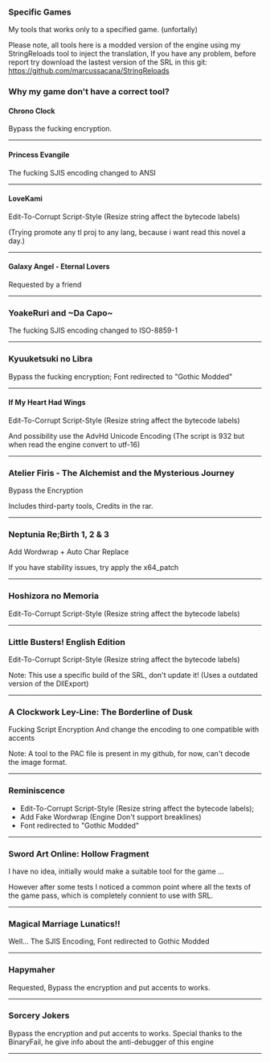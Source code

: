 ### Specific Games
My tools that works only to a specified game. (unfortally)

Please note, all tools here is a modded version of the engine using my StringReloads tool to inject the translation, If you have any problem, before report try download the lastest version of the SRL in this git: https://github.com/marcussacana/StringReloads

### Why my game don't have a correct tool?

#### Chrono Clock
Bypass the fucking encryption.

----------------
#### Princess Evangile
The fucking SJIS encoding changed to ANSI

----------------
#### LoveKami 
Edit-To-Corrupt Script-Style (Resize string affect the bytecode labels)

(Trying promote any tl proj to any lang, because i want read this novel a day.)

----------------
#### Galaxy Angel - Eternal Lovers
Requested by a friend

----------------
### YoakeRuri and \~Da Capo\~
The fucking SJIS encoding changed to ISO-8859-1

----------------
### Kyuuketsuki no Libra
Bypass the fucking encryption; Font redirected to "Gothic Modded"

----------------
#### If My Heart Had Wings 
Edit-To-Corrupt Script-Style (Resize string affect the bytecode labels)

And possibility use the AdvHd Unicode Encoding (The script is 932 but when read the engine convert to utf-16)

----------------
### Atelier Firis - The Alchemist and the Mysterious Journey
Bypass the Encryption

Includes third-party tools, Credits in the rar.

----------------
### Neptunia Re;Birth 1, 2 & 3
Add Wordwrap + Auto Char Replace

If you have stability issues, try apply the x64_patch

----------------
### Hoshizora no Memoria
Edit-To-Corrupt Script-Style (Resize string affect the bytecode labels)

----------------
### Little Busters! English Edition
Edit-To-Corrupt Script-Style (Resize string affect the bytecode labels)

Note: This use a specific build of the SRL, don't update it! (Uses a outdated version of the DllExport)

----------------
### A Clockwork Ley-Line: The Borderline of Dusk
Fucking Script Encryption And change the encoding to one compatible with accents

Note: A tool to the PAC file is present in my github, for now, can't decode the image format.

----------------
### Reminiscence
- Edit-To-Corrupt Script-Style (Resize string affect the bytecode labels);
- Add Fake Wordwrap (Engine Don't support breaklines)
- Font redirected to "Gothic Modded"

----------------
### Sword Art Online: Hollow Fragment 
I have no idea, initially would make a suitable tool for the game ...

However after some tests I noticed a common point where all the texts of the game pass, which is completely connient to use with SRL.

----------------
### Magical Marriage Lunatics!!
Well... The SJIS Encoding, Font redirected to Gothic Modded

----------------
### Hapymaher
Requested, Bypass the encryption and put accents to works.

----------------
### Sorcery Jokers
Bypass the encryption and put accents to works.
Special thanks to the BinaryFail, he give info about the anti-debugger of this engine

----------------